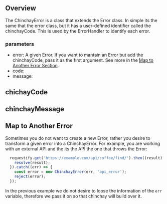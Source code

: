 ## Overview

  The ChinchayError is a class that extends the Error class. In simple its the same that the error class, but it has a user-defined identifier called the chinchayCode. This is used by the ErrorHandler to identify each error.

### parameters

  * error: A given Error. If you want to mantain an Error but add the chinchayCode, pass it as the first argument. See more in the [Map to Another Error Section](#map-to-another-error).
  * code: 
  * message:



## chichayCode



## chinchayMessage




## Map to Another Error

Sometimes you do not want to create a new Error, rather you desire to transform a given error into a ChinchayError. For example, you are working with an external API and the its the API the one that throws the Error:


```javascript
  requestify.get('https://example.com/api/coffee/find/').then((result) => {
    resolve(result);
  }).catch((err) => {
    const error = new ChinchayError(err, 'api_error');
    reject(error);
  });
```

In the previous example we do not desire to loose the information of the `err` variable, therefore we pass it on so that chinchay will build over it.